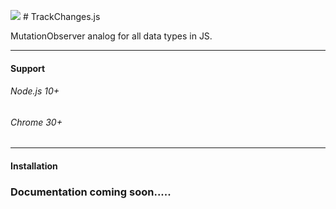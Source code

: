 ![](https://i.ibb.co/FxNbZ0r/track-Changes-Logo-Min2.png) # TrackChanges.js 

MutationObserver analog for all data types in JS.

 ******
#### Support
###### Node.js 10+
###### Chrome 30+
 ******
#### Installation

### Documentation coming soon.....
